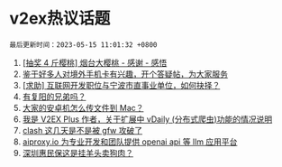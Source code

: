 # v2ex热议话题

`最后更新时间：2023-05-15 11:01:32 +0800`

1. [[抽奖 4 斤樱桃] 烟台大樱桃 - 感谢 - 感悟](https://www.v2ex.com/t/939979)
1. [鉴于好多人对境外手机卡有兴趣，开个答疑帖，为大家服务](https://www.v2ex.com/t/939849)
1. [[求助] 互联网开发职位与宁波市直事业单位，如何抉择？](https://www.v2ex.com/t/939873)
1. [有复阳的兄弟吗？](https://www.v2ex.com/t/939998)
1. [大家的安卓机怎么传文件到 Mac？](https://www.v2ex.com/t/939881)
1. [我是 V2EX Plus 作者，关于扩展中 vDaily (分布式爬虫)功能的情况说明](https://www.v2ex.com/t/939852)
1. [clash 这几天是不是被 gfw 攻破了](https://www.v2ex.com/t/939888)
1. [aiproxy.io 为专业开发和团队提供 openai api 等 llm 应用平台](https://www.v2ex.com/t/939926)
1. [深圳惠民保这是挂羊头卖狗肉？](https://www.v2ex.com/t/939896)

